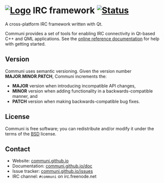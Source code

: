 # [![Logo]][Home] IRC framework [![Status]][CI]

A cross-platform IRC framework written with Qt.

Communi provides a set of tools for enabling IRC connectivity in Qt-based C++ and QML applications.
See the [online reference documentation](http://communi.github.io/doc) for help with getting started.

## Version

Communi uses semantic versioning. Given the version number **MAJOR**.**MINOR**.**PATCH**, Communi increments the:

- **MAJOR** version when introducing incompatible API changes,
- **MINOR** version when adding functionality in a backwards-compatible manner, and
- **PATCH** version when making backwards-compatible bug fixes.

## License

Communi is free software; you can redistribute and/or modify it under the terms of the [BSD](http://opensource.org/licenses/BSD-3-Clause) license.

## Contact

- Website: [communi.github.io](http://communi.github.io)
- Documentation: [communi.github.io/doc](http://communi.github.io/doc)
- Issue tracker: [communi.github.io/issues](http://communi.github.io/issues)
- IRC channel: `#communi` on irc.freenode.net

[Home]:   https://communi.github.io
[Logo]:   https://raw.githubusercontent.com/communi/libcommuni/master/doc/communi.png
[Status]: https://travis-ci.org/communi/libcommuni.svg?branch=master
[CI]:     https://travis-ci.org/communi/libcommuni
